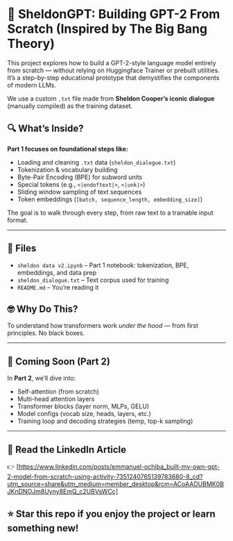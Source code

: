 # 🧠 SheldonGPT: Building GPT-2 From Scratch (Inspired by The Big Bang Theory)

This project explores how to build a GPT-2-style language model entirely from scratch — without relying on Huggingface Trainer or prebuilt utilities. It’s a step-by-step educational prototype that demystifies the components of modern LLMs.

We use a custom `.txt` file made from **Sheldon Cooper’s iconic dialogue** (manually compiled) as the training dataset.

## 🔍 What’s Inside?

**Part 1 focuses on foundational steps like:**
- Loading and cleaning `.txt` data (`sheldon_dialogue.txt`)
- Tokenization & vocabulary building
- Byte-Pair Encoding (BPE) for subword units
- Special tokens (e.g., `<|endoftext|>`, `<|unk|>`)
- Sliding window sampling of text sequences
- Token embeddings (`[batch, sequence_length, embedding_size]`)

The goal is to walk through every step, from raw text to a trainable input format.

---

## 📁 Files
- `sheldon data v2.ipynb` – Part 1 notebook: tokenization, BPE, embeddings, and data prep
- `sheldon_dialogue.txt` – Text corpus used for training
- `README.md` – You’re reading it

## 🤓 Why Do This?

To understand how transformers work *under the hood* — from first principles. No black boxes.

---

## 🚀 Coming Soon (Part 2)

In **Part 2**, we’ll dive into:
- Self-attention (from scratch)
- Multi-head attention layers
- Transformer blocks (layer norm, MLPs, GELU)
- Model configs (vocab size, heads, layers, etc.)
- Training loop and decoding strategies (temp, top-k sampling)

---

## 📖 Read the LinkedIn Article  
👉 [https://www.linkedin.com/posts/emmanuel-ochiba_built-my-own-gpt-2-model-from-scratch-using-activity-7351240765139783680-8_cd?utm_source=share&utm_medium=member_desktop&rcm=ACoAADUBMK0BJKnDNOJm8Uyny8EmQ_c2UBVsWCc]

## ⭐️ Star this repo if you enjoy the project or learn something new!
